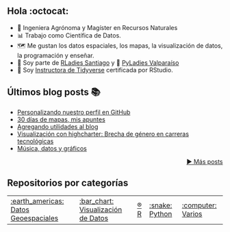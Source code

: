 ## Hola :octocat:

- :sunflower: Ingeniera Agrónoma y Magíster en Recursos Naturales
- :bar_chart: Trabajo como Científica de Datos. 
- 🗺️ Me gustan los datos espaciales, los mapas, la visualización de datos, la programación y enseñar. 
- :purple_heart: Soy parte de [RLadies Santiago](https://github.com/rladieschile) y :snake: [PyLadies Valparaíso](https://twitter.com/PyLadiesValpo)
- :blue_book: Soy [Instructora de Tidyverse](https://education.rstudio.com/trainers/people/orellana+stephanie/) certificada por RStudio.

## Últimos blog posts  :books:

<!-- BLOG-POST-LIST:START -->
- [Personalizando nuestro perfil en GitHub](https://sporella.xyz/2022/01/28/personalizando-nuestro-perfil-en-github/)
- [30 días de mapas, mis apuntes](https://sporella.xyz/2020/12/01/30daymap/)
- [Agregando utilidades al blog](https://sporella.xyz/2020/10/12/agregando-utilidades-hugo/)
- [Visualización con highcharter: Brecha de género en carreras tecnológicas](https://sporella.xyz/2020/05/13/highcharter-brechas/)
- [Música, datos y gráficos](https://sporella.xyz/2020/05/12/musica-datos-y-graficos/)
<!-- BLOG-POST-LIST:END -->
<p align="right"><a href="https://sporella.netlify.app/post/">▶️ Más posts</a></p>

## Repositorios por categorías

<table>
	<tr>
		<td>
			<a href="https://github.com/sporella/indice/blob/main/espacial.md">:earth_americas: Datos Geoespaciales</a>
		</td>
		<td>
			<a href="https://github.com/sporella/indice/blob/main/visualizacion.md">:bar_chart: Visualización de Datos</a>
		</td>
    <td>
			<a href="https://github.com/sporella/indice/blob/main/r.md">®️ R</a>
		</td>
    <td>
			<a href="https://github.com/sporella/indice/blob/main/python.md">:snake: Python</a>
		</td>
		<td>
			<a href="https://github.com/sporella/indice/blob/main/varios.md">:computer: Varios</a>
		</td>
	</tr>
</table>


<!--
**sporella/sporella** is a ✨ _special_ ✨ repository because its `README.md` (this file) appears on your GitHub profile.

Here are some ideas to get you started:

- 🔭 I’m currently working on ...
- 🌱 I’m currently learning ...
- 👯 I’m looking to collaborate on ...
- 🤔 I’m looking for help with ...
- 💬 Ask me about ...
- 📫 How to reach me: ...
- 😄 Pronouns: ...
- ⚡ Fun fact: ...
-->
